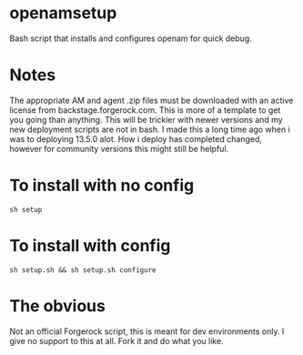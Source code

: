# openamsetup
Bash script that installs and configures openam for quick debug. 

# Notes
The appropriate AM and agent .zip files must be downloaded with an active license from backstage.forgerock.com.
This is more of a template to get you going than anything. 
This will be trickier with newer versions and my new deployment scripts are not in bash.
I made this a long time ago when i was to deploying 13.5.0 alot. How i deploy has completed changed, however for community versions this might still be helpful.

# To install with no config
```sh setup```

# To install with config
```sh setup.sh && sh setup.sh configure```

# The obvious
Not an official Forgerock script, this is meant for dev environments only. 
I give no support to this at all. Fork it and do what you like.
